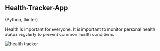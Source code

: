 ## Health-Tracker-App
(Python, tkinter)

Health is important for everyone. It is important to monitor personal health status regularly to prevent common health conditions.

![health tracker](https://user-images.githubusercontent.com/48885389/107739187-499a0880-6d43-11eb-834c-4a0556aa6c06.png)


